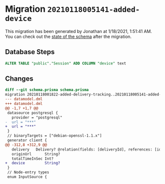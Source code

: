 # Migration `20210118005141-added-device`

This migration has been generated by Jonathan at 1/18/2021, 1:51:41 AM.
You can check out the [state of the schema](./schema.prisma) after the migration.

## Database Steps

```sql
ALTER TABLE "public"."Session" ADD COLUMN "device" text   
```

## Changes

```diff
diff --git schema.prisma schema.prisma
migration 20210118001822-added-delivery-tracking..20210118005141-added-device
--- datamodel.dml
+++ datamodel.dml
@@ -1,7 +1,7 @@
 datasource postgresql {
   provider = "postgresql"
-  url = "***"
+  url = "***"
 }
 // binaryTargets = ["debian-openssl-1.1.x"]
 generator client {
@@ -312,8 +312,9 @@
   delivery   Delivery? @relation(fields: [deliveryId], references: [id])
   originUrl      String?
   totalTimeInSec Int?
+  device         String?
 }
 // Node-entry types
 enum InputSource {
```


